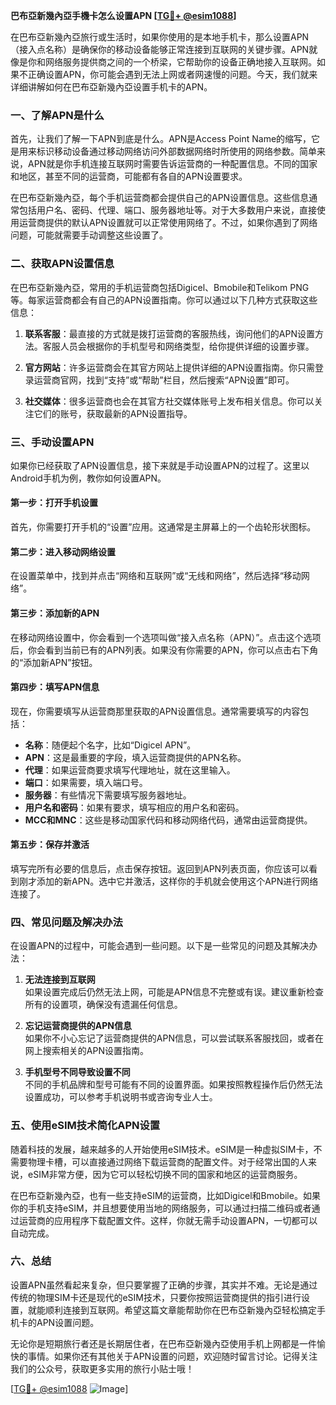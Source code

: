 **巴布亞新幾內亞手機卡怎么设置APN [[TG💪+ @esim1088](https://t.me/s/esim1088)]**

在巴布亞新幾內亞旅行或生活时，如果你使用的是本地手机卡，那么设置APN（接入点名称）是确保你的移动设备能够正常连接到互联网的关键步骤。APN就像是你和网络服务提供商之间的一个桥梁，它帮助你的设备正确地接入互联网。如果不正确设置APN，你可能会遇到无法上网或者网速慢的问题。今天，我们就来详细讲解如何在巴布亞新幾內亞设置手机卡的APN。

### 一、了解APN是什么

首先，让我们了解一下APN到底是什么。APN是Access Point Name的缩写，它是用来标识移动设备通过移动网络访问外部数据网络时所使用的网络参数。简单来说，APN就是你手机连接互联网时需要告诉运营商的一种配置信息。不同的国家和地区，甚至不同的运营商，可能都有各自的APN设置要求。

在巴布亞新幾內亞，每个手机运营商都会提供自己的APN设置信息。这些信息通常包括用户名、密码、代理、端口、服务器地址等。对于大多数用户来说，直接使用运营商提供的默认APN设置就可以正常使用网络了。不过，如果你遇到了网络问题，可能就需要手动调整这些设置了。

### 二、获取APN设置信息

在巴布亞新幾內亞，常用的手机运营商包括Digicel、Bmobile和Telikom PNG等。每家运营商都会有自己的APN设置指南。你可以通过以下几种方式获取这些信息：

1. **联系客服**：最直接的方式就是拨打运营商的客服热线，询问他们的APN设置方法。客服人员会根据你的手机型号和网络类型，给你提供详细的设置步骤。
   
2. **官方网站**：许多运营商会在其官方网站上提供详细的APN设置指南。你只需登录运营商官网，找到“支持”或“帮助”栏目，然后搜索“APN设置”即可。

3. **社交媒体**：很多运营商也会在其官方社交媒体账号上发布相关信息。你可以关注它们的账号，获取最新的APN设置指导。

### 三、手动设置APN

如果你已经获取了APN设置信息，接下来就是手动设置APN的过程了。这里以Android手机为例，教你如何设置APN。

#### 第一步：打开手机设置

首先，你需要打开手机的“设置”应用。这通常是主屏幕上的一个齿轮形状图标。

#### 第二步：进入移动网络设置

在设置菜单中，找到并点击“网络和互联网”或“无线和网络”，然后选择“移动网络”。

#### 第三步：添加新的APN

在移动网络设置中，你会看到一个选项叫做“接入点名称（APN）”。点击这个选项后，你会看到当前已有的APN列表。如果没有你需要的APN，你可以点击右下角的“添加新APN”按钮。

#### 第四步：填写APN信息

现在，你需要填写从运营商那里获取的APN设置信息。通常需要填写的内容包括：

- **名称**：随便起个名字，比如“Digicel APN”。
- **APN**：这是最重要的字段，填入运营商提供的APN名称。
- **代理**：如果运营商要求填写代理地址，就在这里输入。
- **端口**：如果需要，填入端口号。
- **服务器**：有些情况下需要填写服务器地址。
- **用户名和密码**：如果有要求，填写相应的用户名和密码。
- **MCC和MNC**：这些是移动国家代码和移动网络代码，通常由运营商提供。

#### 第五步：保存并激活

填写完所有必要的信息后，点击保存按钮。返回到APN列表页面，你应该可以看到刚才添加的新APN。选中它并激活，这样你的手机就会使用这个APN进行网络连接了。

### 四、常见问题及解决办法

在设置APN的过程中，可能会遇到一些问题。以下是一些常见的问题及其解决办法：

1. **无法连接到互联网**  
   如果设置完成后仍然无法上网，可能是APN信息不完整或有误。建议重新检查所有的设置项，确保没有遗漏任何信息。

2. **忘记运营商提供的APN信息**  
   如果你不小心忘记了运营商提供的APN信息，可以尝试联系客服找回，或者在网上搜索相关的APN设置指南。

3. **手机型号不同导致设置不同**  
   不同的手机品牌和型号可能有不同的设置界面。如果按照教程操作后仍然无法设置成功，可以参考手机说明书或咨询专业人士。

### 五、使用eSIM技术简化APN设置

随着科技的发展，越来越多的人开始使用eSIM技术。eSIM是一种虚拟SIM卡，不需要物理卡槽，可以直接通过网络下载运营商的配置文件。对于经常出国的人来说，eSIM非常方便，因为它可以轻松切换不同的国家和地区的运营商服务。

在巴布亞新幾內亞，也有一些支持eSIM的运营商，比如Digicel和Bmobile。如果你的手机支持eSIM，并且想要使用当地的网络服务，可以通过扫描二维码或者通过运营商的应用程序下载配置文件。这样，你就无需手动设置APN，一切都可以自动完成。

### 六、总结

设置APN虽然看起来复杂，但只要掌握了正确的步骤，其实并不难。无论是通过传统的物理SIM卡还是现代的eSIM技术，只要你按照运营商提供的指引进行设置，就能顺利连接到互联网。希望这篇文章能帮助你在巴布亞新幾內亞轻松搞定手机卡的APN设置问题。

无论你是短期旅行者还是长期居住者，在巴布亞新幾內亞使用手机上网都是一件愉快的事情。如果你还有其他关于APN设置的问题，欢迎随时留言讨论。记得关注我们的公众号，获取更多实用的旅行小贴士哦！

[[TG💪+ @esim1088](https://t.me/s/esim1088) ![Image](https://i.postimg.cc/4NQfJmqS/Snipaste-2025-05-13-00-14-12.png)]